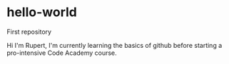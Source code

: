 # hello-world
First repository

Hi I'm Rupert, I'm currently learning the basics of github before starting a pro-intensive Code Academy course. 

